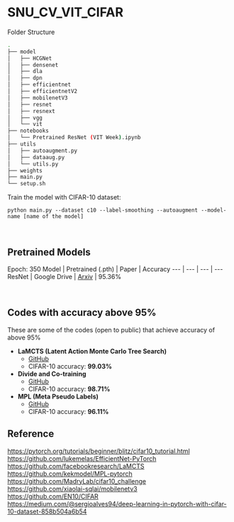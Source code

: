 # SNU_CV_VIT_CIFAR

Folder Structure
```bash
.
├── model
│   ├── HCGNet
│   ├── densenet
│   ├── dla
│   ├── dpn
│   ├── efficientnet
│   ├── efficientnetV2
│   ├── mobilenetV3
│   ├── resnet
│   ├── resnext
│   ├── vgg
│   └── vit
├── notebooks
│   └── Pretrained ResNet (VIT Week).ipynb
├── utils
│   ├── autoaugment.py
│   ├── dataaug.py
│   └── utils.py
├── weights
├── main.py
└── setup.sh           
```

Train the model with CIFAR-10 dataset:
```
python main.py --dataset c10 --label-smoothing --autoaugment --model-name [name of the model]
```

</br>

## Pretrained Models
Epoch: 350
Model | Pretrained (.pth) | Paper | Accuracy
--- | --- | --- | ---
ResNet | Google Drive | [Arxiv](https://arxiv.org/pdf/1512.03385.pdf) | 95.36%

</br>

## Codes with accuracy above 95%

These are some of the codes (open to public) that achieve accuracy of above 95%</br>
* **LaMCTS (Latent Action Monte Carlo Tree Search)**</br>
  * [GitHub](https://github.com/facebookresearch/LaMCTS)</br>
  * CIFAR-10 accuracy: **99.03%**</br>
* **Divide and Co-training**</br>
  * [GitHub](https://github.com/mzhaoshuai/Divide-and-Co-training)</br>
  * CIFAR-10 accuracy: **98.71%**</br>
* **MPL (Meta Pseudo Labels)**</br>
  * [GitHub](https://github.com/kekmodel/MPL-pytorch)</br>
  * CIFAR-10 accuracy: **96.11%**</br>

## Reference
https://pytorch.org/tutorials/beginner/blitz/cifar10_tutorial.html</br>
https://github.com/lukemelas/EfficientNet-PyTorch</br>
https://github.com/facebookresearch/LaMCTS</br>
https://github.com/kekmodel/MPL-pytorch</br>
https://github.com/MadryLab/cifar10_challenge</br>
https://github.com/xiaolai-sqlai/mobilenetv3</br>
https://github.com/EN10/CIFAR</br>
https://medium.com/@sergioalves94/deep-learning-in-pytorch-with-cifar-10-dataset-858b504a6b54</br>
